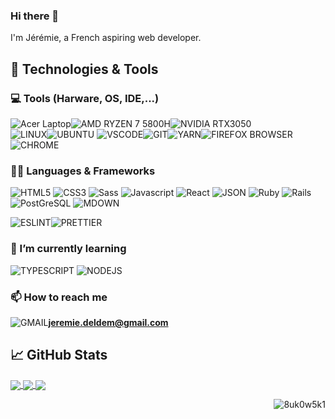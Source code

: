 ### Hi there 👋 

I'm Jérémie, a French aspiring web developer.

## 🔧 Technologies & Tools

### 💻 Tools (Harware, OS, IDE,...)

![Acer Laptop](https://img.shields.io/badge/acer%20Nitro%205-83B81A?style=for-the-badge&logo=acer&logoColor=white)![AMD RYZEN 7 5800H](https://img.shields.io/badge/AMD%20Ryzen_7_5800h-ED1C24?style=for-the-badge&logo=amd&logoColor=white)![NVIDIA RTX3050](https://img.shields.io/badge/NVIDIA-3050-76B900?style=for-the-badge&logo=nvidia&logoColor=white) <br/>
![LINUX](https://img.shields.io/badge/Linux-FCC624?style=for-the-badge&logo=linux&logoColor=black)![UBUNTU](https://img.shields.io/badge/Ubuntu-E95420?style=for-the-badge&logo=ubuntu&logoColor=white)
![VSCODE](https://img.shields.io/badge/Visual_Studio_Code-0078D4?style=for-the-badge&logo=visual%20studio%20code&logoColor=white)![GIT](https://img.shields.io/badge/GIT-E44C30?style=for-the-badge&logo=git&logoColor=white)![YARN](https://img.shields.io/badge/Yarn-2C8EBB?style=for-the-badge&logo=yarn&logoColor=white)![FIREFOX BROWSER](https://img.shields.io/badge/Firefox_Browser-FF7139?style=for-the-badge&logo=Firefox-Browser&logoColor=white)![CHROME](https://img.shields.io/badge/Google_chrome-4285F4?style=for-the-badge&logo=Google-chrome&logoColor=white)

### 👨‍💻 Languages & Frameworks

![HTML5](https://img.shields.io/badge/HTML5-E34F26?style=for-the-badge&logo=html5&logoColor=white)
![CSS3](https://img.shields.io/badge/CSS3-1572B6?style=for-the-badge&logo=css3&logoColor=white)
![Sass](https://img.shields.io/badge/Sass-CC6699?style=for-the-badge&logo=sass&logoColor=white)
![Javascript](https://img.shields.io/badge/JavaScript-323330?style=for-the-badge&logo=javascript&logoColor=F7DF1E)
![React](https://img.shields.io/badge/React-20232A?style=for-the-badge&logo=react&logoColor=61D)
![JSON](https://img.shields.io/badge/json-5E5C5C?style=for-the-badge&logo=json&logoColor=white)
![Ruby](https://img.shields.io/badge/Ruby-CC342D?style=for-the-badge&logo=ruby&logoColor=white)
![Rails](https://img.shields.io/badge/Ruby_on_Rails-CC0000?style=for-the-badge&logo=ruby-on-rails&logoColor=white)
![PostGreSQL](https://img.shields.io/badge/PostgreSQL-316192?style=for-the-badge&logo=postgresql&logoColor=white)
![MDOWN](https://img.shields.io/badge/Markdown-000000?style=for-the-badge&logo=markdown&logoColor=white)


![ESLINT](https://img.shields.io/badge/eslint-3A33D1?style=for-the-badge&logo=eslint&logoColor=white)![PRETTIER](https://img.shields.io/badge/prettier-1A2C34?style=for-the-badge&logo=prettier&logoColor=F7BA3E)


### 🌱 I’m currently learning 

![TYPESCRIPT](https://img.shields.io/badge/TypeScript-007ACC?style=for-the-badge&logo=typescript&logoColor=white) ![NODEJS](https://img.shields.io/badge/Node.js-339933?style=for-the-badge&logo=nodedotjs&logoColor=white)


### 📫 How to reach me

![GMAIL](https://img.shields.io/badge/Gmail-D14836?style=for-the-badge&logo=gmail&logoColor=white)**jeremie.deldem@gmail.com**

## 📈 GitHub Stats

<a href='https://github.com/Beygs/Beygs'>
  <img align='center' src='https://github-readme-stats.vercel.app/api/top-langs/?username=8UK0W5K1'/>
</a>

<a href='https://github.com/Beygs/Beygs'>
  <img align='center' src='https://github-readme-stats.vercel.app/api?username=8UK0W5K1'/>
</a>

<a href='https://github.com/Beygs/Beygs'>
  <img align='center' src='https://github-readme-streak-stats.herokuapp.com/?user=8UK0W5K1'/>
</a>



<p align="right"> <img src="https://komarev.com/ghpvc/?username=8uk0w5k1&label=Profile%20views&color=0e75b6&style=flat" alt="8uk0w5k1" /> </p>

<!--
**8UK0W5K1/8UK0W5K1** is a ✨ _special_ ✨ repository because its `README.md` (this file) appears on your GitHub profile.

Here are some ideas to get you started:

- 🔭 I’m currently working on ...
- 🌱 I’m currently learning ...
- 👯 I’m looking to collaborate on ...
- 🤔 I’m looking for help with ...
- 💬 Ask me about ...
- 📫 How to reach me: ...
- 😄 Pronouns: ...
- ⚡ Fun fact: ...
-->
